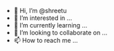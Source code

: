 - 👋 Hi, I’m @shreetu
- 👀 I’m interested in ...
- 🌱 I’m currently learning ...
- 💞️ I’m looking to collaborate on ...
- 📫 How to reach me ...

<!---
shreetu/shreetu is a ✨ special ✨ repository because its `README.md` (this file) appears on your GitHub profile.
You can click the Preview link to take a look at your changes.
--->
